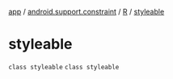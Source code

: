 [app](../../../index.md) / [android.support.constraint](../../index.md) / [R](../index.md) / [styleable](.)

# styleable

`class styleable`
`class styleable`